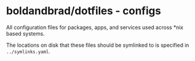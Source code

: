 # boldandbrad/dotfiles - configs

All configuration files for packages, apps, and services used across *nix based
systems.

The locations on disk that these files should be symlinked to is specified in
`../symlinks.yaml`.
